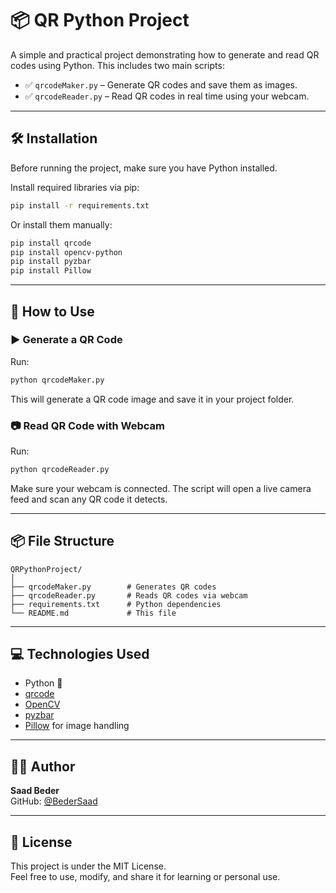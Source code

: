# 📦 QR Python Project

A simple and practical project demonstrating how to generate and read QR codes using Python. This includes two main scripts:

- ✅ `qrcodeMaker.py` – Generate QR codes and save them as images.
- ✅ `qrcodeReader.py` – Read QR codes in real time using your webcam.

---

## 🛠️ Installation

Before running the project, make sure you have Python installed.

Install required libraries via pip:

```bash
pip install -r requirements.txt
```

Or install them manually:

```bash
pip install qrcode
pip install opencv-python
pip install pyzbar
pip install Pillow
```

---

## 🚀 How to Use

### ▶️ Generate a QR Code

Run:

```bash
python qrcodeMaker.py
```

This will generate a QR code image and save it in your project folder.

### 📷 Read QR Code with Webcam

Run:

```bash
python qrcodeReader.py
```

Make sure your webcam is connected. The script will open a live camera feed and scan any QR code it detects.

---

## 📦 File Structure

```
QRPythonProject/
│
├── qrcodeMaker.py        # Generates QR codes
├── qrcodeReader.py       # Reads QR codes via webcam
├── requirements.txt      # Python dependencies
└── README.md             # This file
```

---

## 💻 Technologies Used

- Python 🐍
- [qrcode](https://pypi.org/project/qrcode/)
- [OpenCV](https://opencv.org/)
- [pyzbar](https://github.com/NaturalHistoryMuseum/pyzbar)
- [Pillow](https://python-pillow.org/) for image handling

---

## 👨‍💻 Author

**Saad Beder**  
GitHub: [@BederSaad](https://github.com/BederSaad)

---

## 📄 License

This project is under the MIT License.  
Feel free to use, modify, and share it for learning or personal use.
